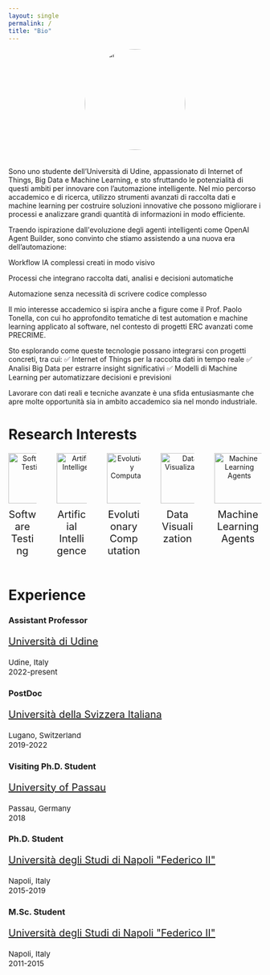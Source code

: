 ```yaml
---
layout: single
permalink: /
title: "Bio"
---
```


<div class="row">
<img src="{{site.baseurl}}/assets/images/Riccio-squared.jpeg" alt="Avatar" style="width:200px; border-radius: 50%;  display: block;margin-left: auto;margin-right: auto; padding-bottom:20px">
</div>

Sono uno studente dell’Università di Udine, appassionato di Internet of Things, Big Data e Machine Learning, e sto sfruttando le potenzialità di questi ambiti per innovare con l’automazione intelligente.
Nel mio percorso accademico e di ricerca, utilizzo strumenti avanzati di raccolta dati e machine learning per costruire soluzioni innovative che possono migliorare i processi e analizzare grandi quantità di informazioni in modo efficiente.

Traendo ispirazione dall'evoluzione degli agenti intelligenti come OpenAI Agent Builder, sono convinto che stiamo assistendo a una nuova era dell’automazione:

Workflow IA complessi creati in modo visivo

Processi che integrano raccolta dati, analisi e decisioni automatiche

Automazione senza necessità di scrivere codice complesso

Il mio interesse accademico si ispira anche a figure come il Prof. Paolo Tonella, con cui ho approfondito tematiche di test automation e machine learning applicato al software, nel contesto di progetti ERC avanzati come PRECRIME.

Sto esplorando come queste tecnologie possano integrarsi con progetti concreti, tra cui:
✅ Internet of Things per la raccolta dati in tempo reale
✅ Analisi Big Data per estrarre insight significativi
✅ Modelli di Machine Learning per automatizzare decisioni e previsioni

Lavorare con dati reali e tecniche avanzate è una sfida entusiasmante che apre molte opportunità sia in ambito accademico sia nel mondo industriale.

# Research Interests

<div class="row" style="display:flex; justify-content:center; gap:40px; margin-top:20px;">
  <div class="column" style="text-align:center;">
    <div class="image-cropper" style="width:100px; height:100px; overflow:hidden; margin:auto;">
      <img src="{{site.baseurl}}/assets/images/search.png" alt="Software Testing" style="width:100%; height:auto;"/>
    </div>
    <p style="font-size:20px; margin-top:10px;">Software<br> Testing</p>
  </div>
  <div class="column" style="text-align:center;">
    <div class="image-cropper" style="width:100px; height:100px; overflow:hidden; margin:auto;">
      <img src="{{site.baseurl}}/assets/images/brain.png" alt="Artificial Intelligence" style="width:100%; height:auto;"/>
    </div>
    <p style="font-size:20px; margin-top:10px;">Artificial<br> Intelligence</p>
  </div>
  <div class="column" style="text-align:center;">
    <div class="image-cropper" style="width:100px; height:100px; overflow:hidden; margin:auto;">
      <img src="{{site.baseurl}}/assets/images/dna.png" alt="Evolutionary Computation" style="width:100%; height:auto;"/>
    </div>
    <p style="font-size:20px; margin-top:10px;">Evolutionary<br> Computation</p>
  </div>
  <div class="column" style="text-align:center;">
    <div class="image-cropper" style="width:100px; height:100px; overflow:hidden; margin:auto;">
      <img src="{{site.baseurl}}/assets/images/data-visualization.png" alt="Data Visualization" style="width:100%; height:auto;"/>
    </div>
    <p style="font-size:20px; margin-top:10px;">Data<br> Visualization</p>
  </div>
  <div class="column" style="text-align:center;">
    <div class="image-cropper" style="width:100px; height:100px; overflow:hidden; margin:auto;">
      <img src="{{site.baseurl}}/assets/images/agents.png" alt="Machine Learning Agents" style="width:100%; height:auto;"/>
    </div>
    <p style="font-size:20px; margin-top:10px;">Machine Learning<br> Agents</p>
  </div>
</div>




# Experience

<div class="timeline">
  <div class="container-highlight right">
    <div class="content">
      <h3>Assistant Professor</h3>
      <p style="font-size:20px"><a href="https://www.dmif.uniud.it/en/">Università di Udine</a></p>      
      <p style="font-size:15px">Udine, Italy<br> 2022-present</p>
    </div>
  </div>
  <div class="container left">
    <div class="content">
      <h3>PostDoc</h3>
      <p style="font-size:20px"><a href="https://www.usi.ch/en">Università della Svizzera Italiana</a></p>      
      <p style="font-size:15px">Lugano, Switzerland<br> 2019-2022</p>
    </div>
  </div>
  <div class="container right">
    <div class="content">
      <h3>Visiting Ph.D. Student</h3>
      <p style="font-size:20px"><a href="https://www.fim.uni-passau.de/en/chair-for-software-engineering-ii">University of Passau</a></p>
      <p style="font-size:15px">Passau, Germany<br> 2018</p>
    </div>
  </div>
  <div class="container left">
    <div class="content">
      <h3>Ph.D. Student</h3>
      <p style="font-size:20px"><a href="https://www.ingegneria-informatica.unina.it/index.php/en/">Università degli Studi di Napoli "Federico II"</a></p>
      <p style="font-size:15px">Napoli, Italy<br> 2015-2019</p>
    </div>
  </div>
  <div class="container right">
    <div class="content">
      <h3>M.Sc. Student</h3>
      <p style="font-size:20px"><a href="https://www.ingegneria-informatica.unina.it/index.php/en/">Università degli Studi di Napoli "Federico II"</a></p>
      <p style="font-size:15px">Napoli, Italy<br> 2011-2015</p>
    </div>
  </div>
</div>
